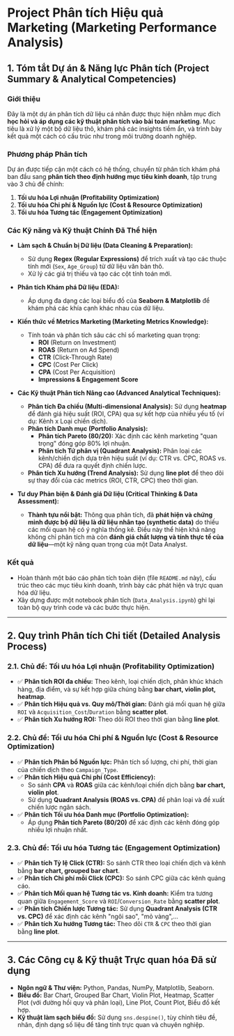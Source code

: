 # Project Phân tích Hiệu quả Marketing (Marketing Performance Analysis)

## 1. Tóm tắt Dự án & Năng lực Phân tích (Project Summary & Analytical Competencies)

### Giới thiệu
Đây là một dự án phân tích dữ liệu cá nhân được thực hiện nhằm mục đích **học hỏi và áp dụng các kỹ thuật phân tích vào bài toán marketing**. Mục tiêu là xử lý một bộ dữ liệu thô, khám phá các insights tiềm ẩn, và trình bày kết quả một cách có cấu trúc như trong môi trường doanh nghiệp.

### Phương pháp Phân tích
Dự án được tiếp cận một cách có hệ thống, chuyển từ phân tích khám phá ban đầu sang **phân tích theo định hướng mục tiêu kinh doanh**, tập trung vào 3 chủ đề chính:
1.  **Tối ưu hóa Lợi nhuận (Profitability Optimization)**
2.  **Tối ưu hóa Chi phí & Nguồn lực (Cost & Resource Optimization)**
3.  **Tối ưu hóa Tương tác (Engagement Optimization)**

### Các Kỹ năng và Kỹ thuật Chính Đã Thể hiện
- **Làm sạch & Chuẩn bị Dữ liệu (Data Cleaning & Preparation):**
  - Sử dụng **Regex (Regular Expressions)** để trích xuất và tạo các thuộc tính mới (`Sex`, `Age_Group`) từ dữ liệu văn bản thô.
  - Xử lý các giá trị thiếu và tạo các cột tính toán mới.

- **Phân tích Khám phá Dữ liệu (EDA):**
  - Áp dụng đa dạng các loại biểu đồ của **Seaborn & Matplotlib** để khám phá các khía cạnh khác nhau của dữ liệu.

- **Kiến thức về Metrics Marketing (Marketing Metrics Knowledge):**
  - Tính toán và phân tích sâu các chỉ số marketing quan trọng:
    - **ROI** (Return on Investment)
    - **ROAS** (Return on Ad Spend)
    - **CTR** (Click-Through Rate)
    - **CPC** (Cost Per Click)
    - **CPA** (Cost Per Acquisition)
    - **Impressions & Engagement Score**

- **Các Kỹ thuật Phân tích Nâng cao (Advanced Analytical Techniques):**
  - **Phân tích Đa chiều (Multi-dimensional Analysis):** Sử dụng **heatmap** để đánh giá hiệu suất (ROI, CPA) qua sự kết hợp của nhiều yếu tố (ví dụ: Kênh x Loại chiến dịch).
  - **Phân tích Danh mục (Portfolio Analysis):**
    - **Phân tích Pareto (80/20):** Xác định các kênh marketing "quan trọng" đóng góp 80% lợi nhuận.
    - **Phân tích Tứ phân vị (Quadrant Analysis):** Phân loại các kênh/chiến dịch dựa trên hiệu suất (ví dụ: CTR vs. CPC, ROAS vs. CPA) để đưa ra quyết định chiến lược.
  - **Phân tích Xu hướng (Trend Analysis):** Sử dụng **line plot** để theo dõi sự thay đổi của các metrics (ROI, CTR, CPC) theo thời gian.

- **Tư duy Phản biện & Đánh giá Dữ liệu (Critical Thinking & Data Assessment):**
  - **Thành tựu nổi bật:** Thông qua phân tích, đã **phát hiện và chứng minh được bộ dữ liệu là dữ liệu nhân tạo (synthetic data)** do thiếu các mối quan hệ có ý nghĩa thống kê. Điều này thể hiện khả năng không chỉ phân tích mà còn **đánh giá chất lượng và tính thực tế của dữ liệu**—một kỹ năng quan trọng của một Data Analyst.

### Kết quả
- Hoàn thành một báo cáo phân tích toàn diện (file `README.md` này), cấu trúc theo các mục tiêu kinh doanh, trình bày các phát hiện và trực quan hóa dữ liệu.
- Xây dựng được một notebook phân tích (`Data_Analysis.ipynb`) ghi lại toàn bộ quy trình code và các bước thực hiện.

---

## 2. Quy trình Phân tích Chi tiết (Detailed Analysis Process)

### 2.1. Chủ đề: Tối ưu hóa Lợi nhuận (Profitability Optimization)
- ✅ **Phân tích ROI đa chiều:** Theo kênh, loại chiến dịch, phân khúc khách hàng, địa điểm, và sự kết hợp giữa chúng bằng **bar chart, violin plot, heatmap**.
- ✅ **Phân tích Hiệu quả vs. Quy mô/Thời gian:** Đánh giá mối quan hệ giữa `ROI` và `Acquisition_Cost`/`Duration` bằng **scatter plot**.
- ✅ **Phân tích Xu hướng ROI:** Theo dõi ROI theo thời gian bằng **line plot**.

### 2.2. Chủ đề: Tối ưu hóa Chi phí & Nguồn lực (Cost & Resource Optimization)
- ✅ **Phân tích Phân bổ Nguồn lực:** Phân tích số lượng, chi phí, thời gian của chiến dịch theo `Campaign_Type`.
- ✅ **Phân tích Hiệu quả Chi phí (Cost Efficiency):**
  - So sánh **CPA** và **ROAS** giữa các kênh/loại chiến dịch bằng **bar chart, violin plot**.
  - Sử dụng **Quadrant Analysis (ROAS vs. CPA)** để phân loại và đề xuất chiến lược ngân sách.
- ✅ **Phân tích Tối ưu hóa Danh mục (Portfolio Optimization):**
  - Áp dụng **Phân tích Pareto (80/20)** để xác định các kênh đóng góp nhiều lợi nhuận nhất.

### 2.3. Chủ đề: Tối ưu hóa Tương tác (Engagement Optimization)
- ✅ **Phân tích Tỷ lệ Click (CTR):** So sánh CTR theo loại chiến dịch và kênh bằng **bar chart, grouped bar chart**.
- ✅ **Phân tích Chi phí mỗi Click (CPC):** So sánh CPC giữa các kênh quảng cáo.
- ✅ **Phân tích Mối quan hệ Tương tác vs. Kinh doanh:** Kiểm tra tương quan giữa `Engagement_Score` và `ROI`/`Conversion_Rate` bằng **scatter plot**.
- ✅ **Phân tích Chiến lược Tương tác:** Sử dụng **Quadrant Analysis (CTR vs. CPC)** để xác định các kênh "ngôi sao", "mỏ vàng",...
- ✅ **Phân tích Xu hướng Tương tác:** Theo dõi `CTR` & `CPC` theo thời gian bằng **line plot**.

---

## 3. Các Công cụ & Kỹ thuật Trực quan hóa Đã sử dụng
- **Ngôn ngữ & Thư viện:** Python, Pandas, NumPy, Matplotlib, Seaborn.
- **Biểu đồ:** Bar Chart, Grouped Bar Chart, Violin Plot, Heatmap, Scatter Plot (với đường hồi quy và phân loại), Line Plot, Count Plot, Biểu đồ kết hợp.
- **Kỹ thuật làm sạch biểu đồ:** Sử dụng `sns.despine()`, tùy chỉnh tiêu đề, nhãn, định dạng số liệu để tăng tính trực quan và chuyên nghiệp.
